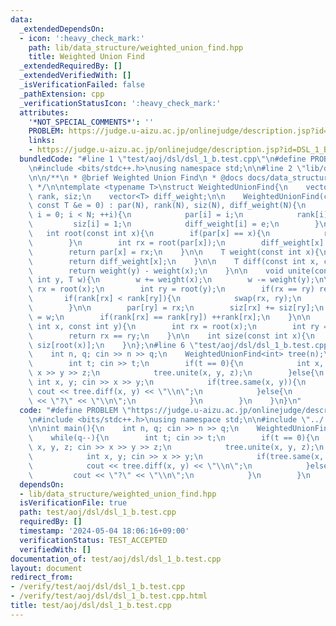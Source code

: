 ```yaml
---
data:
  _extendedDependsOn:
  - icon: ':heavy_check_mark:'
    path: lib/data_structure/weighted_union_find.hpp
    title: Weighted Union Find
  _extendedRequiredBy: []
  _extendedVerifiedWith: []
  _isVerificationFailed: false
  _pathExtension: cpp
  _verificationStatusIcon: ':heavy_check_mark:'
  attributes:
    '*NOT_SPECIAL_COMMENTS*': ''
    PROBLEM: https://judge.u-aizu.ac.jp/onlinejudge/description.jsp?id=DSL_1_B
    links:
    - https://judge.u-aizu.ac.jp/onlinejudge/description.jsp?id=DSL_1_B
  bundledCode: "#line 1 \"test/aoj/dsl/dsl_1_b.test.cpp\"\n#define PROBLEM \"https://judge.u-aizu.ac.jp/onlinejudge/description.jsp?id=DSL_1_B\"\
    \n#include <bits/stdc++.h>\nusing namespace std;\n\n#line 2 \"lib/data_structure/weighted_union_find.hpp\"\
    \n\n/**\n * @brief Weighted Union Find\n * @docs docs/data_structure/weighted_union_find.md\n\
    \ */\n\ntemplate <typename T>\nstruct WeightedUnionFind{\n    vector<int> par,\
    \ rank, siz;\n    vector<T> diff_weight;\n\n    WeightedUnionFind(const int N,\
    \ const T &e = 0) : par(N), rank(N), siz(N), diff_weight(N){\n        for(int\
    \ i = 0; i < N; ++i){\n            par[i] = i;\n            rank[i] = 0;\n   \
    \         siz[i] = 1;\n            diff_weight[i] = e;\n        }\n    }\n\n \
    \   int root(const int x){\n        if(par[x] == x){\n            return x;\n\
    \        }\n        int rx = root(par[x]);\n        diff_weight[x] += diff_weight[par[x]];\n\
    \        return par[x] = rx;\n    }\n\n    T weight(const int x){\n        root(x);\n\
    \        return diff_weight[x];\n    }\n\n    T diff(const int x, const int y){\n\
    \        return weight(y) - weight(x);\n    }\n\n    void unite(const int x, const\
    \ int y, T w){\n        w += weight(x);\n        w -= weight(y);\n\n        int\
    \ rx = root(x);\n        int ry = root(y);\n        if(rx == ry) return;\n\n \
    \       if(rank[rx] < rank[ry]){\n            swap(rx, ry);\n            w = -w;\n\
    \        }\n\n        par[ry] = rx;\n        siz[rx] += siz[ry];\n        diff_weight[ry]\
    \ = w;\n        if(rank[rx] == rank[ry]) ++rank[rx];\n    }\n\n    bool same(const\
    \ int x, const int y){\n        int rx = root(x);\n        int ry = root(y);\n\
    \        return rx == ry;\n    }\n\n    int size(const int x){\n        return\
    \ siz[root(x)];\n    }\n};\n#line 6 \"test/aoj/dsl/dsl_1_b.test.cpp\"\n\nint main(){\n\
    \    int n, q; cin >> n >> q;\n    WeightedUnionFind<int> tree(n);\n    while(q--){\n\
    \        int t; cin >> t;\n        if(t == 0){\n            int x, y, z; cin >>\
    \ x >> y >> z;\n            tree.unite(x, y, z);\n        }else{\n           \
    \ int x, y; cin >> x >> y;\n            if(tree.same(x, y)){\n               \
    \ cout << tree.diff(x, y) << \"\\n\";\n            }else{\n                cout\
    \ << \"?\" << \"\\n\";\n            }\n        }\n    }\n}\n"
  code: "#define PROBLEM \"https://judge.u-aizu.ac.jp/onlinejudge/description.jsp?id=DSL_1_B\"\
    \n#include <bits/stdc++.h>\nusing namespace std;\n\n#include \"../../../lib/data_structure/weighted_union_find.hpp\"\
    \n\nint main(){\n    int n, q; cin >> n >> q;\n    WeightedUnionFind<int> tree(n);\n\
    \    while(q--){\n        int t; cin >> t;\n        if(t == 0){\n            int\
    \ x, y, z; cin >> x >> y >> z;\n            tree.unite(x, y, z);\n        }else{\n\
    \            int x, y; cin >> x >> y;\n            if(tree.same(x, y)){\n    \
    \            cout << tree.diff(x, y) << \"\\n\";\n            }else{\n       \
    \         cout << \"?\" << \"\\n\";\n            }\n        }\n    }\n}"
  dependsOn:
  - lib/data_structure/weighted_union_find.hpp
  isVerificationFile: true
  path: test/aoj/dsl/dsl_1_b.test.cpp
  requiredBy: []
  timestamp: '2024-05-04 18:06:16+09:00'
  verificationStatus: TEST_ACCEPTED
  verifiedWith: []
documentation_of: test/aoj/dsl/dsl_1_b.test.cpp
layout: document
redirect_from:
- /verify/test/aoj/dsl/dsl_1_b.test.cpp
- /verify/test/aoj/dsl/dsl_1_b.test.cpp.html
title: test/aoj/dsl/dsl_1_b.test.cpp
---
```

